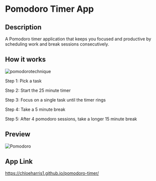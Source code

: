 # Pomodoro Timer App

## Description

A Pomodoro timer application that keeps you focused and productive by scheduling work and break sessions consecutively.

## How it works

![pomodorotechnique](https://user-images.githubusercontent.com/89039793/154575738-af185653-9652-41a3-b16f-5228ec7b93a0.png)



Step 1: Pick a task

Step 2: Start the 25 minute timer

Step 3: Focus on a single task until the timer rings

Step 4: Take a 5 minute break

Step 5: After 4 pomodoro sessions, take a longer 15 minute break

## Preview

![Pomodoro](https://user-images.githubusercontent.com/89039793/154572657-713488ce-2d04-4123-bb41-621b340b7375.gif)

## App Link

https://chloeharris1.github.io/pomodoro-timer/
